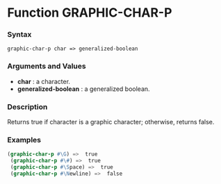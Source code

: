<!-- Generated on 05/10/2020 by https://github.com/anto2oo/clhs-evolved -->

# Function GRAPHIC-CHAR-P

### Syntax
`graphic-char-p char => generalized-boolean`  


### Arguments and Values
- **char** : a character.   
- **generalized-boolean** : a generalized boolean.   


### Description
Returns true if character is a graphic character; otherwise, returns false.



### Examples
```lisp 
(graphic-char-p #\G) =>  true
 (graphic-char-p #\#) =>  true
 (graphic-char-p #\Space) =>  true
 (graphic-char-p #\Newline) =>  false
```
